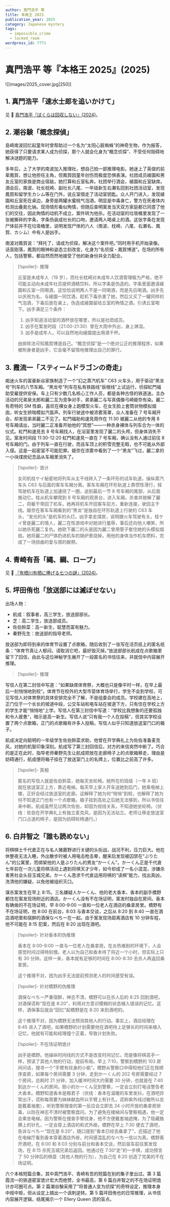 ```yaml
---
author: 真門浩平 等
title: 本格王 2025
publication_year: 2025
category: Japanese mystery
tags:
  - impossible_crime
  - locked_room
wordpress_id: 7771
---
```


# 真門浩平 等『本格王 2025』(2025)

![[images/2025_cover.jpg|250]]

## 1. 真門浩平「速水士郎を追いかけて」

见 📖 <a href="https://lockedroom.net/blog/?p=6530">真門浩平『ぼくらは回収しない』(2024)</a>。

## 2. 潮谷験「概念探偵」

島崎南波回忆起童年时曾帮助过一个名为“太阳心脏蜘蛛”的神奇生物，作为报答，她获得了只要请求某人成为侦探，那个人就会化身为“概念侦探”、不受任何阻碍地解决谜题的能力。

多年后，上了大学的南波加入推理社，想自己拍一部推理电影。她迷上了英俊的前辈鳳賀，想让他担任主角，但鳳賀因童年创伤而极度恐惧表演。社团成员綾園和男友丘室的家族是商业宿敌，她打算和丘室私奔。社团举行酒会，綾園和丘室缺席。酒会后，南波、社长枕崎、副社长八尾、一年级新生右瀬名回到社团活动室，发现鳳賀和留学生カシム等在门外，说丘室借走了活动室钥匙。众人开门进入，发现綾園和丘室死在桌边，身旁是两罐水蜜桃气泡酒，明显是中毒身亡，警方在死者体内检测出叠氮化钠。现场情形看似殉情，但随后查明案发当天双方家庭都已同意了他们的交往，因此殉情的动机不成立，案件转为他杀。在活动室的垃圾桶里发现了一张被撕碎的字条，字条伪装成社长的口吻，邀请两人喝桌上的酒。这张字条在发现尸体前并不在垃圾桶里，说明发现尸体的六人（南波、枕崎、八尾、右瀬名、鳳賀、カシム）中有人是凶手。

南波对鳳賀说：“拜托了，请成为侦探，解决这个案件吧。”同时用手机开始录像。话音刚落，鳳賀的眼神和姿态立刻改变，化身为“名侦探・鳳賀博道”。在场的所有人，包括警察，都自然而然地接受了他的新身份并全力配合。

> [!spoiler]- 推理
>
> 丘室是未成年人（19 岁），而社长枕崎对未成年人饮酒管理极为严格，绝不可能主动向未成年社员提供酒精饮料，所以字条是伪造的。字条里面邀请綾園和丘室一同喝酒，这恰恰说明两人不是一同喝酒，而是先后喝酒。凶手先以庆祝为名，与綾園一同饮酒，趁机下毒杀害了她，然后又买了一罐同样的气泡酒，下毒后放在桌上，伪造成綾園留给丘室的殉情之酒，引诱丘室喝下。凶手满足三个条件：
> 1. 凶手知道活动室的酒杯放在哪里，所以是社团成员。
> 2. 凶手在案发时段（21:00-21:30）曾在大雨中外出，身上淋湿。
> 3. 凶手是成年人，可以自然地向綾園提出用酒干杯。
>
> 由排除法可知鳳賀博道自己。“概念侦探”是一个绝对公正的推理程序，如果被附身者是凶手，它会毫不留情地推理出自己的罪行。

## 3. 霞流一「スティームドラゴンの奇走」

痴迷火车的富豪新谷家族制造了一个“幻之蒸汽机车” C63 火车头，用于驱动“黑龙号”列车的八节车厢。“黑龙号”列车在私有铁路线“辰根线”上试运行，侦探紅門福助受雇提供安保。车上只有少数几名核心工作人员，都是各种古怪的铁道迷。主办活动的兄弟泉太郎和麗二互为竞争对手，弟弟麗二与写真偶像弓崎姫奈有染。麗二有奇特的 SM 性癖，喜欢在裸女身上跑模型火车，在女生脸上套筒状物模拟烟囱，听女生娇喘模拟汽笛声。列车行驶途中被浓雾笼罩，众人准备在 7 号车厢开会，却发现弟弟麗二不见了。紅門福助和速見周作在 11:30 被麗二从他的专用 8 号车厢请出，当时麗二正准备开始他的“冥想”——一种赤身裸体与列车合为一体的仪式。紅門和速見去 8 号车厢找人，在浴室里发现了麗二的头颅，但身体消失不见。案发时间段 11:30-12:20 紅門和速見一直在 7 号车厢，确认没有人通过前往 8 号车厢的门。由于列车一直在行驶，而且车顶上的积雪完整无暇，也不可能从外部入侵。这是一起密室不可能犯罪。姫奈在浓雾中看到了一个“黑龙”飞过，麗二拿的一小块煤炭纪念品从车厢里消失了。

> [!spoiler]- 诡计
>
> 女司机桂ケイ秘密地将列车从主干线转入了一条环形的试车轨道，操纵蒸汽车头 C63 与后面的客车车厢分离。客车车厢在环形轨道上靠惯性滑行，桂驾驶机车在轨道上加速绕了一圈，追到最后一节 8 号车厢的尾部，从后面推动它。桂从机车攀爬到 8 号车厢的观景台，进入车厢，杀害并肢解了麗二，将躯干带回了机车。她再将机车开回客车前方，重新连接，驶回主干线。姫奈在客车车厢看到的“黑龙”是独自在环形轨道上行驶的 C63 车头，“发光的头”是机车的头灯。凶手拿走煤炭，说明跟火车驾驶有关。桂ケイ曾是麗二的情人，麗二在性游戏中对她进行羞辱，事后还向他人嘲笑，所以她杀死麗二复仇。她砍下麗二的头是因为麗二曾用管子套住她的头模拟烟囱。她将麗二的尸体扔进机车的锅炉里烧掉，用他的身体当作机车燃料，完成了一场扭曲的爱与恨的献祭。

## 4. 青崎有吾「縄、綱、ロープ」

见 📖 <a href="https://lockedroom.net/blog/?p=7078">『有栖川有栖に捧げる七つの謎』(2024)</a>。

## 5. 坪田侑也「放送部には滅ぼせない」

出场人物：

- 航成：叙事者，高三学生，放送部部长。
- 芝：高二学生，放送部成员。
- 佐伯鈴菜：高一新生，聪慧而富有魅力。
- 秦野先生：放送部的指导老师。

放送部为即将到来的体育节设置了点歌箱，随后收到了一张写在活页纸上的匿名纸条：“体育节真让人郁闷，请取消它吧，最好毁灭掉。”放送部部长航成在点歌箱里留下了回信，由此与这位神秘学生展开了一段匿名的书信往来，并就信中内容展开推理。

> [!spoiler]- 推理
>
写信人在第二封信中写道：”如果缺席体育祭，大概也只是像平时一样，在早上最后一刻悄悄地到校“。体育节在校外的大型市营体育场举行，学生不会到学校，可见写信人对体育祭的具体安排完全不了解，不是组委会的成员。学校建在高地上，正门位于一个长长的坡道中段，公交车站和电车站在坡道下方，只有住在学校上方的学生才能“悄悄地”上学。写信人在第三封信中写道：“学校比我想象的还要孤独和令人疲惫“，暗示是高一新生。写信人说“只有我一个人在投稿”，但其实学校设置了两个点歌箱，正门的点歌箱有许多人投稿，写信人似乎只知道放送室门口的箱子。

航成决定向聪明的一年级学生佐伯鈴菜求助，他曾在开学典礼上为佐伯准备麦克风，对她的机智印象深刻。航成写了第三封回信后，对方的来信突然中断了。巧合的是正在此时，指导老师秦野先生让航成把放在走廊椅子上的点歌箱移走，理由是妨碍通行，航成便将箱子挂在了放送室门上的名牌上，位置比之前高了许多。

> [!spoiler]- 真相
>
> 匿名的写信人就是佐伯鈴菜，她每天坐轮椅。她所在的班级（一年 A 班）就在放送室正上方，靠近电梯。每天早上家人开车送她到后门，她乘电梯上楼，正好会经过放送室的走廊。这解释了她为何“悄悄”到校，也解释了她为何不知道正门也有一个点歌箱。箱子挂到高处之后她无法够到，所以书信往来中断。航成虽然见过两次佐伯，却因为视线关系，不知道她坐轮椅。（伏线：佐伯在开学典礼上有独立麦克风，是因为无法站立。老师让移走放送室门口占道的椅子，是因为妨碍轮椅通行。）

## 6. 白井智之「誰も読めない」

将棋棋士千代倉正在与名人猪鹿野进行关键的头衔战，战况不利，压力巨大。他在休整夜无法入睡，外出散步时被人用电击枪击晕，醒来后发现被囚禁在“ぶりたん”的公寓里，而绑架他的人是ぶりたん的男友“かーくん”。かーくん正是千代倉七年前在一次儿童将棋活动上遇到将棋天才少年，如今却成了一名小混混，涉嫌杀害黑社会头目玉城兄弟。かーくん恳求千代倉运用将棋的“读棋”能力，找出真凶，洗清他的嫌疑，以免他被组织灭口。

谋杀案发生在早上 8:15。三名嫌疑人かーくん、他的老大香本、香本的副手橋野都住在案发现场附近的酒店。かーくん没有不在场证明，案发时独自在房间。香本有确凿的不在场证明，早 8:00-9:00 一直和一位老人在酒店的桑拿房里。橋野有不在场证明，他 8:00 在前台，8:03 与香本交谈，之后从 8:20 到 8:40 一直在酒店酒吧里和宿醉的酒保なべちー在一起。由于案发现场距离酒店有 10 分钟车程，他不可能在 8:15 犯案，然后在 8:20 出现在酒吧。

> [!spoiler]- 针对香本的伪推理
>
> 香本在 8:00-9:00 一直与一位老人在桑拿房。在炎热难耐的环境下，人会感觉时间过得特别慢。老人以为自己和香本待了将近一个小时，但实际上只有 30 分钟。这样一来，香本就有足够的时间在 8:00-8:30 去杀人再返回桑拿房。
>
> 这个推理不对，因为凶手无法提前预测老人的时间感受有误。

> [!spoiler]- 针对橋野的伪推理
>
> 酒保なべちー严重宿醉，神志不清，橋野可以在杀人后的 8:25 回到酒吧，对酒保谎称“现在是 8:20”，利用对方意识模糊的状态植入错误的记忆。这样，酒保事后就会“回忆”起橋野是在 8:20 来到酒吧的。
>
> 这个推理不对，因为橋野无法预测其他人的行动。事实上，酒店经理在 8:45 进入了酒吧，如果橋野的计划需要他在酒吧待上足够长的时间来植入记忆，他就有可能和经理撞个正着，导致计划失败。

> [!spoiler]- 不在场证明诡计
>
> 凶手是橋野。他操纵时间线的方式不是改变时间记忆，而是像将棋高手一样，预读了其他人物的行动，提前布局。早上 7:10，警察到橋野的 103 房间问话，搜寻一个“手臂有纹身的小偷”。橋野从警察口中得知他们正在按顺序查房，如果每个房间需要 3 分钟，走到かーくん的 202 号房需要经过 7 个房间，总耗时 21 分钟，加入缓冲时间大约需要 30 分钟，也就是在 7:40 到达かーくん的房间。胆小的かーくん见到警察，一定会立刻打电话警告老大香本。橋野知道香本是瘾君子（伏线：香本在温暖的车里发抖，在酒吧异常出汗，谎称每周要为妹妹献血所以手臂上有针孔，谎称紫外线过敏所以总是戴着袖套），听到警察搜查的第一反应会立即去 24 小时开放的桑拿房排毒，以防在神志不清时被警察盘问。为了避免在楼梯间与警察相遇，他一定会乘坐电梯。因为警察在搜查手臂纹身，他不方便戴套袖遮掩，为了隐藏胳膊上的针孔，一定会穿上酒店的和式外褂。橋野在早上 7:30 便去了酒吧，告诉なべちー“现在是 8:20”，随口提到“香本已经去桑拿了”，还描述了他在电梯厅看到香本穿着酒店外褂，时间感混乱的なべちー信以为真。橋野离开酒吧，在 8:00 和 8:03 分别与前台和香本交谈，然后驱车前往案发现场，在 8:15 杀死玉城兄弟后返回。他通过在 7:30“走”的一步棋，成功预言了 50 分钟后的棋盘（其他人物的行为），为自己在 8:20 创造了完美的不在场证明。

六个本格短篇合集，其中真門浩平、青崎有吾的短篇在别的集子里出过。第 3 篇霞流一的铁道密室诡计宏大而绝赞，全书最高，第 6 篇白井智之的不在场证明诡计亦可圈可点。第 2 篇潮谷験采用了“将普通人变为侦探”的奇特设定，推理本身中规中矩，但从设定上搞出一个讽刺逆转。第 5 篇坪田侑也的日常推理，从书信内容展开逻辑，结尾揭示一个 Ellery Queen 流的盲点。
